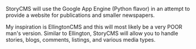 StoryCMS will use the Google App Engine (Python flavor) in an attempt to provide a website for publications and smaller newspapers.

My inspiration is EllingtonCMS and this will most likely be a very POOR man's version.  Similar to Ellington, StoryCMS will allow you to handle stories, blogs, comments, listings, and various media types.